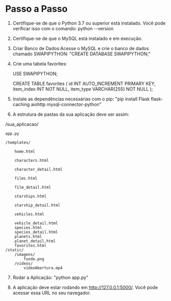 # Passo a Passo
 1. Certifique-se de que o Python 3.7 ou superior está instalado. Você pode verificar isso com o comando: python --version
    
 2. Certifique-se de que o MySQL está instalado e em execução.
 
 3. Criar Banco de Dados:Acesse o MySQL e crie o banco de dados chamado SWAPIPYTHON: "CREATE DATABASE SWAPIPYTHON;"
    
 4. Crie uma tabela favorites:

    USE SWAPIPYTHON;

    CREATE TABLE favorites (
        id INT AUTO_INCREMENT PRIMARY KEY,
        item_index INT NOT NULL,
        item_type VARCHAR(255) NOT NULL
    );


5. Instale as dependências necessárias com o pip: "pip install Flask flask-caching aiohttp mysql-connector-python"
   
6. A estrutura de pastas da sua aplicação deve ser assim:

/sua_aplicacao/

    app.py 
    
    /templates/
    
        home.html
        
        characters.html
        
        character_detail.html
        
        films.html
        
        film_detail.html
        
        starships.html
        
        starship_detail.html
        
        vehicles.html
        
        vehicle_detail.html
        species.html
        species_detail.html
        planets.html
        planet_detail.html
        favorites.html
    /static/
        /imagens/
            fundo.png
        /videos/
            videoAbertura.mp4
            

7. Rodar a Aplicação: "python app.py"
   
8. A aplicação deve estar rodando em http://127.0.0.1:5000/. Você pode acessar essa URL no seu navegador.
